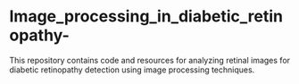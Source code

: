 # Image_processing_in_diabetic_retinopathy-
This repository contains code and resources for analyzing retinal images for diabetic retinopathy detection using image processing techniques.
